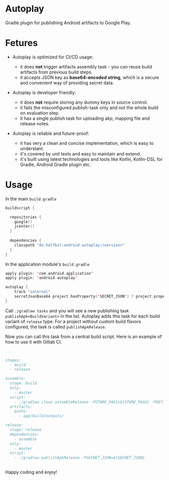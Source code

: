 # Autoplay
Gradle plugin for publishing Android artifacts to Google Play.

# Fetures

- Autoplay is optimized for CI/CD usage:
  - it does **not** trigger artifacts assembly task - you can reuse build artifacts from previous build steps.
  - it accepts JSON key as **base64-encoded string**, which is a secure and convenient way of providing secret data.
  
- Autoplay is developer friendly:
  - it does **not** require storing any dummy keys in source control.
  - it fails the misconfigured publish-task only and not the whole build on evaluation step.
  - it has a single publish task for uploading akp, mapping file and release notes.
  
- Autoplay is reliable and future-proof:
  - it has very a clean and concise implementation, which is easy to understant.
  - it's covered by unit tests and easy to maintain and extend.
  - it's built using latest technologies and tools like Kotlin, Kotlin-DSL for Gradle, Android Gradle plugin etc.
  
# Usage

In the main `build.gradle`

```kotlin
buildscript {

  repositories {
    google()
    jcenter()  
  }
  
  dependencies {
    classpath "de.halfbit:android-autoplay:<version>"
  }
}
```

In the application module's `build.gradle`

```kotlin
apply plugin: 'com.android.application'
apply plugin: 'android-autoplay'

autoplay {
    track "internal"
    secretJsonBase64 project.hasProperty('SECRET_JSON') ? project.property('SECRET_JSON') : ''
}
```

Call `./gradlew tasks` and you will see a new publishing task `publishApk<BuildVariant>` in the list. Autoplay adds this task for each build variant of `release` type. For a project without custom build flavors configured, the task is called `publishApkRelease`.

Now you can call this task from a central build script. Here is an example of how to use it with Gitlab CI.

```yml
...

stages:
  - build
  - release

assemble:
  stage: build
  only:
    - master
  script:
    - ./gradlew clean assembleRelease -PSTORE_PASS=${STORE_PASS} -PKEY_PASS=${KEY_PASS}
  artifacts:
    paths:
      - app/build/outputs/

release:
  stage: release
  dependencies:
    - assemble
  only:
    - master
  script:
    - ./gradlew publishApkRelease -PSECRET_JSON=${SECRET_JSON}
    

```

Happy coding and enjoy!
